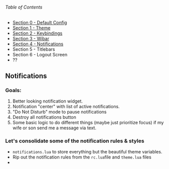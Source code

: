 ###### Table of Contents
* [Section 0 - Default Config](https://github.com/trip-zip/awesome-from-scratch/tree/00-default)
* [Section 1 - Theme](https://github.com/trip-zip/awesome-from-scratch/tree/01-theme)
* [Section 2 - Keybindings](https://github.com/trip-zip/awesome-from-scratch/tree/02-keybindings)
* [Section 3 - Wibar](https://github.com/trip-zip/awesome-from-scratch/tree/03-wibar)
* [Section 4 - Notifications](https://github.com/trip-zip/awesome-from-scratch/tree/04-notifications)
* Section 5 - Titlebars
* Section 6 - Logout Screen
* ??



## Notifications
### Goals:
1. Better looking notification widget.
2. Notification "center" with list of active notifications.
3. "Do Not Disturb" mode to pause notifications
4. Destroy all notifications button
5. Some basic logic to do different things (maybe just prioritize focus) if my wife or son send me a message via text.

### Let's consolidate some of the notification rules & styles
* `notifications.lua` to store everything but the beautiful theme variables.
* Rip out the notification rules from the `rc.lua`file and `theme.lua` files
* 
